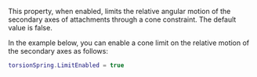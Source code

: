 This property, when enabled, limits the relative angular motion of the
secondary axes of attachments through a cone constraint. The default value
is false.

In the example below, you can enable a cone limit on the relative motion
of the secondary axes as follows:

```lua
torsionSpring.LimitEnabled = true
```
